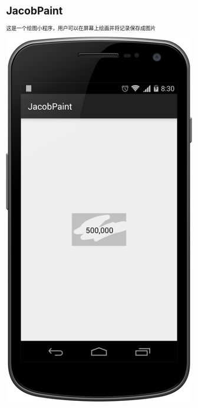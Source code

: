 # JacobPaint
这是一个绘图小程序，用户可以在屏幕上绘画并将记录保存成图片

![icon](https://github.com/wangjia55/JacobPaint/blob/master/screen_view.png)
